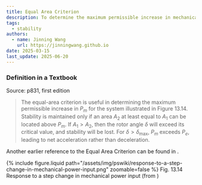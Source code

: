```yaml
---
title: Equal Area Criterion
description: To determine the maximum permissible increase in mechanical power input for system stability.
tags:
  - stability
authors:
  - name: Jinning Wang
    url: https://jinningwang.github.io
date: 2025-03-15
last_update: 2025-06-20
---
```


### Definition in a Textbook

Source: <d-cite key="kundur1994Power"></d-cite> p831, first edition

> The equal-area criterion is useful in determining the maximum permissible increase in $P_{m}$ for the system illustrated in Figure 13.14. Stability is maintained only if an area $A_{2}$ at least equal to $A_{1}$ can be located above $P_{m}$. If $A_{1} > A_{2}$, then the rotor angle $\delta$ will exceed its critical value, and stability will be lost. For $\delta > \delta_{\max}$, $P_{m}$ exceeds $P_{e}$, leading to net acceleration rather than deceleration.

Another earlier reference to the Equal Area Criterion can be found in <d-cite key="dahl1935stability"></d-cite>.

<div class="row mt-3">
    <div class="col-sm mt-3 mt-md-0">
        {% include figure.liquid
        path="/assets/img/pswiki/response-to-a-step-change-in-mechanical-power-input.png"
        zoomable=false %}
        Fig. 13.14 Response to a step change in mechanical power input (from <d-cite key="kundur1994Power"></d-cite>)
    </div>
</div>
